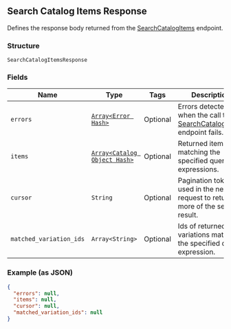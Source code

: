 ## Search Catalog Items Response

Defines the response body returned from the [SearchCatalogItems](#endpoint-Catalog-SearchCatalogItems) endpoint.

### Structure

`SearchCatalogItemsResponse`

### Fields

| Name | Type | Tags | Description |
|  --- | --- | --- | --- |
| `errors` | [`Array<Error Hash>`](/doc/models/error.md) | Optional | Errors detected when the call to [SearchCatalogItems](#endpoint-Catalog-SearchCatalogItems) endpoint fails. |
| `items` | [`Array<Catalog Object Hash>`](/doc/models/catalog-object.md) | Optional | Returned items matching the specified query expressions. |
| `cursor` | `String` | Optional | Pagination token used in the next request to return more of the search result. |
| `matched_variation_ids` | `Array<String>` | Optional | Ids of returned item variations matching the specified query expression. |

### Example (as JSON)

```json
{
  "errors": null,
  "items": null,
  "cursor": null,
  "matched_variation_ids": null
}
```

